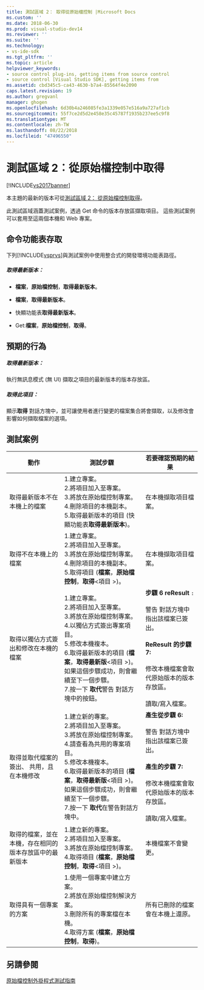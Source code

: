 ```yaml
---
title: 測試區域 2： 取得從原始檔控制 |Microsoft Docs
ms.custom: ''
ms.date: 2018-06-30
ms.prod: visual-studio-dev14
ms.reviewer: ''
ms.suite: ''
ms.technology:
- vs-ide-sdk
ms.tgt_pltfrm: ''
ms.topic: article
helpviewer_keywords:
- source control plug-ins, getting items from source control
- source control [Visual Studio SDK], getting items from
ms.assetid: cbd345c5-ca43-4630-b7a4-85564f4e2090
caps.latest.revision: 19
ms.author: gregvanl
manager: ghogen
ms.openlocfilehash: 6d30b4a246085fe3a1339e057e516a9a727af1cb
ms.sourcegitcommit: 55f7ce2d5d2e458e35c45787f1935b237ee5c9f8
ms.translationtype: MT
ms.contentlocale: zh-TW
ms.lasthandoff: 08/22/2018
ms.locfileid: "47496550"
---
```

# <a name="test-area-2-get-from-source-control"></a>測試區域 2︰從原始檔控制中取得
[!INCLUDE[vs2017banner](../../includes/vs2017banner.md)]

本主題的最新的版本可從[測試區域 2： 從原始檔控制取得](https://docs.microsoft.com/visualstudio/extensibility/internals/test-area-2-get-from-source-control)。  
  
此測試區域涵蓋測試案例，透過 Get 命令的版本存放區擷取項目。 這些測試案例可以套用至這兩個本機和 Web 專案。  
  
## <a name="command-menu-access"></a>命令功能表存取  
 下列[!INCLUDE[vsprvs](../../includes/vsprvs-md.md)]與測試案例中使用整合式的開發環境功能表路徑。  
  
##### <a name="get-latest-version"></a>取得最新版本：  
  
-   **檔案**，**原始檔控制**，**取得最新版本**。  
  
-   **檔案**，**取得最新版本**。  
  
-   快顯功能表**取得最新版本**。  
  
-   Get:**檔案**，**原始檔控制**，**取得**。  
  
## <a name="expected-behavior"></a>預期的行為  
  
##### <a name="get-latest-version"></a>取得最新版本：  
 執行無訊息模式 (無 UI) 擷取之項目的最新版本的版本存放區。  
  
##### <a name="get"></a>取得此項目：  
 顯示**取得** 對話方塊中，並可讓使用者進行變更的檔案集合將會擷取，以及修改會影響如何擷取檔案的選項。  
  
## <a name="test-cases"></a>測試案例  
  
|動作|測試步驟|若要確認預期的結果|  
|------------|----------------|--------------------------------|  
|取得最新版本不在本機上的檔案|1.建立專案。<br />2.將項目加入至專案。<br />3.將放在原始檔控制專案。<br />4.刪除項目的本機副本。<br />5.取得最新版本的項目 (快顯功能表**取得最新版本**)。|在本機擷取項目檔案。|  
|取得不在本機上的檔案|1.建立專案。<br />2.將項目加入至專案。<br />3.將放在原始檔控制專案。<br />4.刪除項目的本機副本。<br />5.取得項目 (**檔案**，**原始檔控制**，**取得**\<項目 >)。|在本機擷取項目檔案。|  
|取得以獨佔方式簽出和修改在本機的檔案|1.建立專案。<br />2.將項目加入至專案。<br />3.將放在原始檔控制專案。<br />4.以獨佔方式簽出專案項目。<br />5.修改本機複本。<br />6.取得最新版本的項目 (**檔案**，**取得最新版**\<項目 >)。 如果這個步驟成功，則會繼續至下一個步驟。<br />7.按一下 **取代**警告 對話方塊中的按鈕。|**步驟 6 reResult** `:`<br /><br /> 警告 對話方塊中指出該檔案已簽出。<br /><br /> **ReResult 的步驟 7:**<br /><br /> 修改本機檔案會取代原始版本的版本存放區。<br /><br /> 讀取/寫入檔案。|  
|取得並取代檔案的簽出、 共用，且在本機修改|1.建立新的專案。<br />2.將項目加入至專案。<br />3.將放在原始檔控制專案。<br />4.請查看為共用的專案項目。<br />5.修改本機複本。<br />6.取得最新版本的項目 (**檔案**，**取得最新版**\<項目 >)。 如果這個步驟成功，則會繼續至下一個步驟。<br />7.按一下 **取代**在警告對話方塊中。|**產生從步驟 6:**<br /><br /> 警告 對話方塊中指出該檔案已簽出。<br /><br /> **產生的步驟 7:**<br /><br /> 修改本機檔案會取代原始版本的版本存放區。<br /><br /> 讀取/寫入檔案。|  
|取得的檔案，並在本機，存在相同的版本存放區中的最新版本|1.建立新的專案。<br />2.將項目加入至專案。<br />3.將放在原始檔控制專案。<br />4.取得項目 (**檔案**，**原始檔控制**，**取得**\<項目 >)。|本機檔案不會變更。|  
|取得具有一個專案的方案|1.使用一個專案中建立方案。<br />2.將放在原始檔控制解決方案。<br />3.刪除所有的專案檔在本機。<br />4.取得方案 (**檔案**，**原始檔控制**，**取得**)。|所有已刪除的檔案會在本機上還原。|  
  
## <a name="see-also"></a>另請參閱  
 [原始檔控制外掛程式測試指南](../../extensibility/internals/test-guide-for-source-control-plug-ins.md)

